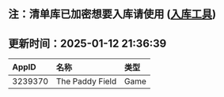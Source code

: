 ## 注：清单库已加密想要入库请使用 ([入库工具](https://github.com/BlankTMing/ManifestAutoUpdate/releases))

## 更新时间：2025-01-12 21:36:39
| AppID | 名称 | 类型  |
| :-------------------- | :----------------------------- | :----------- |
| 3239370 | The Paddy Field| Game |
